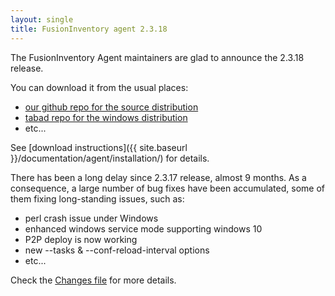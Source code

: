 ```yaml
---
layout: single
title: FusionInventory agent 2.3.18
---
```


The FusionInventory Agent maintainers are glad to announce the 2.3.18 release.

You can download it from the usual places:

* [our github repo for the source distribution](https://github.com/fusioninventory/fusioninventory-agent/releases/tag/2.3.18)
* [tabad repo for the windows distribution](https://github.com/tabad/fusioninventory-agent-windows-installer/releases/tag/2.3.18)
* etc...

See [download instructions]({{ site.baseurl }}/documentation/agent/installation/) for details.

There has been a long delay since 2.3.17 release, almost 9 months. As a consequence, a large number of bug fixes have been accumulated, some of them fixing long-standing issues, such as:

- perl crash issue under Windows
- enhanced windows service mode supporting windows 10
- P2P deploy is now working
- new --tasks & --conf-reload-interval options
- etc...

Check the [Changes file](https://github.com/fusioninventory/fusioninventory-agent/blob/2.3.18/Changes) for more details.
